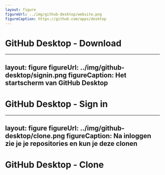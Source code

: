```yaml
---
layout: figure
figureUrl: ../img/github-desktop/website.png
figureCaption: https://github.com/apps/desktop
---
```


# GitHub Desktop - Download

---
layout: figure
figureUrl: ../img/github-desktop/signin.png
figureCaption: Het startscherm van GitHub Desktop
---

# GitHub Desktop - Sign in

---
layout: figure
figureUrl: ../img/github-desktop/clone.png
figureCaption: Na inloggen zie je je repositories en kun je deze clonen
---

# GitHub Desktop - Clone
